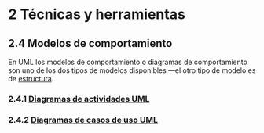 # 2 Técnicas y herramientas

## 2.4 Modelos de comportamiento

En UML los modelos de comportamiento o diagramas de comportamiento son uno de
los dos tipos de modelos disponibles —el otro tipo de modelo es de
[estructura](./2_3_.Modelos_de_estructura.md).

### 2.4.1 [Diagramas de actividades UML](./2_4_1_Diagramas_de_actividades_UML.md)

### 2.4.2 [Diagramas de casos de uso UML](./2_4_2_Diagramas_de_casos_de_uso_UML.md)
